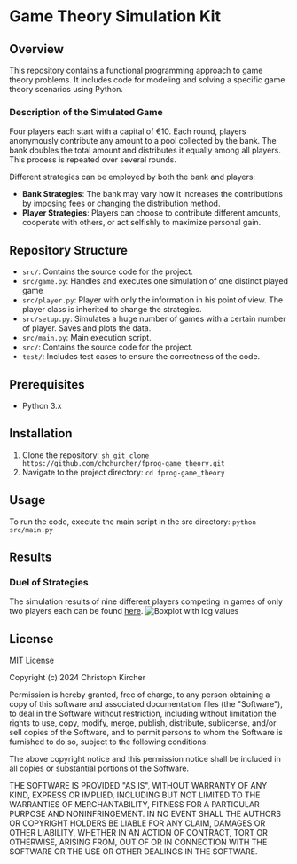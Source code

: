 # Game Theory Simulation Kit

## Overview

This repository contains a functional programming approach to game theory problems. It includes code for modeling and solving a specific game theory scenarios using Python.

### Description of the Simulated Game

Four players each start with a capital of €10. Each round, players anonymously contribute any amount to a pool collected by the bank. The bank doubles the total amount and distributes it equally among all players. This process is repeated over several rounds. 

Different strategies can be employed by both the bank and players:
- **Bank Strategies**: The bank may vary how it increases the contributions by imposing fees or changing the distribution method.
- **Player Strategies**: Players can choose to contribute different amounts, cooperate with others, or act selfishly to maximize personal gain.

## Repository Structure

- `src/`: Contains the source code for the project.
- `src/game.py`: Handles and executes one simulation of one distinct played game
- `src/player.py`: Player with only the information in his point of view. The player class is inherited to change the strategies.
- `src/setup.py`: Simulates a huge number of games with a certain number of player. Saves and plots the data.
- `src/main.py`: Main execution script.
- `src/`: Contains the source code for the project.
- `test/`: Includes test cases to ensure the correctness of the code.

## Prerequisites

- Python 3.x

## Installation

1. Clone the repository:
   ```sh git clone https://github.com/chchurcher/fprog-game_theory.git```
2. Navigate to the project directory:
   ```cd fprog-game_theory```

## Usage
To run the code, execute the main script in the src directory:
    ```python src/main.py```

## Results
### Duel of Strategies
The simulation results of nine different players competing in games of only two players each can be found [here](/docs/dualOfStrategies.md).
![Boxplot with log values](/docs/dual_of_strategies/duelOfStrategiesBoxplotLog.png)


## License
MIT License

Copyright (c) 2024 Christoph Kircher

Permission is hereby granted, free of charge, to any person obtaining a copy
of this software and associated documentation files (the "Software"), to deal
in the Software without restriction, including without limitation the rights
to use, copy, modify, merge, publish, distribute, sublicense, and/or sell
copies of the Software, and to permit persons to whom the Software is
furnished to do so, subject to the following conditions:

The above copyright notice and this permission notice shall be included in all
copies or substantial portions of the Software.

THE SOFTWARE IS PROVIDED "AS IS", WITHOUT WARRANTY OF ANY KIND, EXPRESS OR
IMPLIED, INCLUDING BUT NOT LIMITED TO THE WARRANTIES OF MERCHANTABILITY,
FITNESS FOR A PARTICULAR PURPOSE AND NONINFRINGEMENT. IN NO EVENT SHALL THE
AUTHORS OR COPYRIGHT HOLDERS BE LIABLE FOR ANY CLAIM, DAMAGES OR OTHER
LIABILITY, WHETHER IN AN ACTION OF CONTRACT, TORT OR OTHERWISE, ARISING FROM,
OUT OF OR IN CONNECTION WITH THE SOFTWARE OR THE USE OR OTHER DEALINGS IN THE
SOFTWARE.